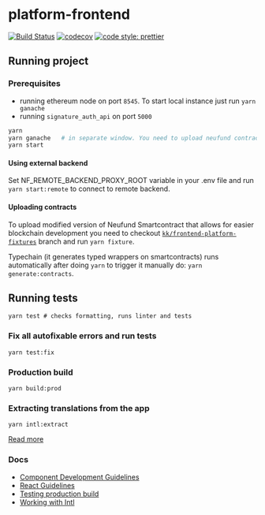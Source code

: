 # platform-frontend

[![Build Status](https://travis-ci.org/Neufund/platform-frontend.svg?branch=master)](https://travis-ci.org/Neufund/platform-frontend)
[![codecov](https://codecov.io/gh/Neufund/platform-frontend/branch/master/graph/badge.svg)](https://codecov.io/gh/Neufund/platform-frontend)
[![code style: prettier](https://img.shields.io/badge/code_style-prettier-ff69b4.svg)](https://github.com/prettier/prettier)

## Running project

### Prerequisites

* running ethereum node on port `8545`. To start local instance just run `yarn ganache`
* running `signature_auth_api` on port `5000`

```sh
yarn
yarn ganache   # in separate window. You need to upload neufund contracts. Keep on reading.
yarn start
```

#### Using external backend

Set NF_REMOTE_BACKEND_PROXY_ROOT variable in your .env file and run `yarn start:remote` to connect
to remote backend.

#### Uploading contracts

To upload modified version of Neufund Smartcontract that allows for easier blockchain development
you need to checkout
[`kk/frontend-platform-fixtures`](https://github.com/Neufund/platform-contracts/pull/55) branch and
run `yarn fixture`.

Typechain (it generates typed wrappers on smartcontracts) runs automatically after doing `yarn` to
trigger it manually do: `yarn generate:contracts`.

## Running tests

```
yarn test # checks formatting, runs linter and tests
```

### Fix all autofixable errors and run tests

```
yarn test:fix
```

### Production build

```
yarn build:prod
```

### Extracting translations from the app

```
yarn intl:extract
```

[Read more](./docs/working-with-intl.md)

### Docs

* [Component Development Guidelines](./docs/component-development-guidelines.md)
* [React Guidelines](./docs/react-guidelines.md)
* [Testing production build](./docs/testing-prod-build.md)
* [Working with Intl](./docs/working-with-intl.md)
